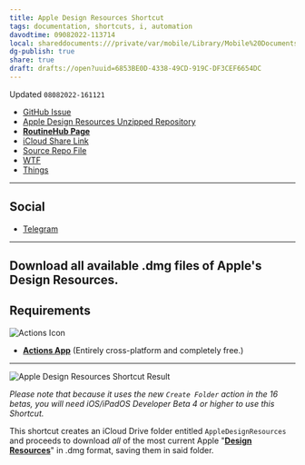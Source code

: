 ```yaml
---
title: Apple Design Resources Shortcut
tags: documentation, shortcuts, i, automation
davodtime: 09082022-113714
local: shareddocuments:///private/var/mobile/Library/Mobile%20Documents/iCloud~md~obsidian/Documents/OBSHIDDIAN/drafts/6853BE0D-4338-49CD-919C-DF3CEF6654DC.md
dg-publish: true
share: true
draft: drafts://open?uuid=6853BE0D-4338-49CD-919C-DF3CEF6654DC
---
```

Updated `08082022-161121`

- [GitHub Issue](https://github.com/extratone/i/issues/243)
- [Apple Design Resources Unzipped Repository](drafts://open?uuid=50C5B79E-367C-4998-A6C9-4A12E8F5918C)
- [**RoutineHub Page**](https://routinehub.co/shortcut/12779)
- [iCloud Share Link](https://www.icloud.com/shortcuts/b4d937c64d064e15a256c81baff5f2d4)
- [Source Repo File](https://github.com/extratone/i/blob/main/shortcuts/AppleDesignResources.shortcut)
- [WTF](https://davidblue.wtf/drafts/6853BE0D-4338-49CD-919C-DF3CEF6654DC.html)
- [Things](things:///show?id=VicVNmm1vLwdqHxbmRBink)

---

## Social

- [Telegram](https://t.me/extratone/12491)

<script async="" src="https://telegram.org/js/telegram-widget.js?1" data-telegram-post="extratone/12491" data-width="100%"></script>

---

## Download all available .dmg files of Apple's Design Resources.

## Requirements

![Actions Icon](https://i.snap.as/36Xa6QTy.png)

- [**Actions App**](https://apps.apple.com/us/app/actions/id1586435171) (Entirely cross-platform and completely free.)

---

![Apple Design Resources Shortcut Result](https://i.snap.as/UMX8NZsO.png)

*Please note that because it uses the new `Create Folder` action in the 16 betas, you will need iOS/iPadOS Developer Beta 4 or higher to use this Shortcut.*

This shortcut creates an iCloud Drive folder entitled `AppleDesignResources` and proceeds to download *all* of the most current Apple "[**Design Resources**](https://developer.apple.com/design/resources)" in .dmg format, saving them in said folder.